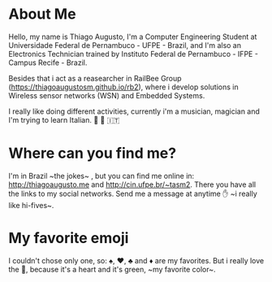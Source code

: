 # About Me
Hello, my name is Thiago Augusto, I'm a Computer Engineering Student at Universidade Federal de Pernambuco - UFPE - Brazil, and
I'm also an Electronics Technician trained by Instituto Federal de Pernambuco - IFPE - Campus Recife - Brazil.

Besides that i act as a reasearcher in RailBee Group (https://thiagoaugustosm.github.io/rb2), where i develop solutions in 
Wireless sensor networks (WSN) and Embedded Systems.

I really like doing different activities, currently i'm a musician, magician and I'm trying to learn Italian. :tophat: :guitar: :it:


# Where can you find me?
I'm in Brazil  ~the jokes~ , but you can find me online in: http://thiagoaugusto.me and http://cin.ufpe.br/~tasm2.
There you have all the links to my social networks. Send me a message at anytime :hand: ~i really like hi-fives~.

# My favorite emoji
I couldn't chose only one, so: :spades:, :hearts:, :clubs: and :diamonds: are my favorites.
But i really love the :green_heart:, because it's a heart and it's green, ~my favorite color~.
